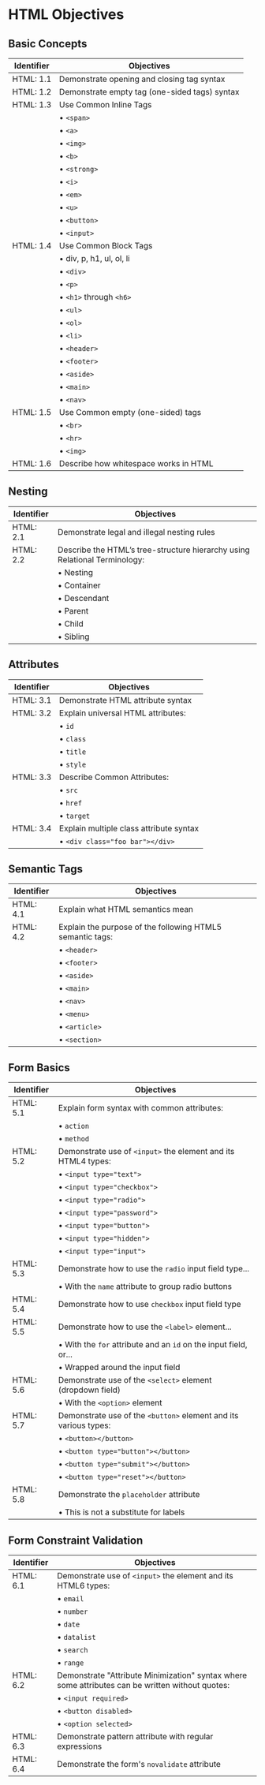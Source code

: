 # HTML Objectives

## Basic Concepts
Identifier   | Objectives
-------------|------------
HTML: 1.1    | Demonstrate opening and closing tag syntax
HTML: 1.2    | Demonstrate empty tag (one-sided tags) syntax
HTML: 1.3    | Use Common Inline Tags
             | &bull; `<span>`
             | &bull; `<a>`
             | &bull; `<img>`
             | &bull; `<b>`
             | &bull; `<strong>`
             | &bull; `<i>`
             | &bull; `<em>`
             | &bull; `<u>`
             | &bull; `<button>`
             | &bull; `<input>`
HTML: 1.4    | Use Common Block Tags
             | &bull; div, p, h1, ul, ol, li
             | &bull; `<div>`
             | &bull; `<p>`
             | &bull; `<h1>` through `<h6>`
             | &bull; `<ul>`
             | &bull; `<ol>`
             | &bull; `<li>`
             | &bull; `<header>`
             | &bull; `<footer>`
             | &bull; `<aside>`
             | &bull; `<main>`
             | &bull; `<nav>`
HTML: 1.5    | Use Common empty (one-sided) tags
             | &bull; `<br>`
             | &bull; `<hr>`
             | &bull; `<img>`
HTML: 1.6    | Describe how whitespace works in HTML

## Nesting
Identifier   | Objectives
-------------|------------
HTML: 2.1    | Demonstrate legal and illegal nesting rules
HTML: 2.2    | Describe the HTML’s tree-structure hierarchy using Relational Terminology:
             | &bull; Nesting
             | &bull; Container
             | &bull; Descendant
             | &bull; Parent
             | &bull; Child
             | &bull; Sibling

## Attributes
Identifier   | Objectives
-------------|------------
HTML: 3.1    | Demonstrate HTML attribute syntax
HTML: 3.2    | Explain universal HTML attributes:
             | &bull; `id`
             | &bull; `class`
             | &bull; `title`
             | &bull; `style`
HTML: 3.3    | Describe Common Attributes:
             | &bull; `src`
             | &bull; `href`
             | &bull; `target`
HTML: 3.4    | Explain multiple class attribute syntax
             | &bull; `<div class="foo bar"></div>`

## Semantic Tags
Identifier   | Objectives
-------------|------------
HTML: 4.1    | Explain what HTML semantics mean
HTML: 4.2    | Explain the purpose of the following HTML5 semantic tags:
             | &bull; `<header>`
             | &bull; `<footer>`
             | &bull; `<aside>`
             | &bull; `<main>`
             | &bull; `<nav>`
             | &bull; `<menu>`
             | &bull; `<article>`
             | &bull; `<section>`

## Form Basics
Identifier   | Objectives
-------------|------------
HTML: 5.1    | Explain form syntax with common attributes:
             | &bull; `action`
             | &bull; `method`
HTML: 5.2    | Demonstrate use of `<input>` the element and its HTML4 types:
             | &bull; `<input type="text">`
             | &bull; `<input type="checkbox">`
             | &bull; `<input type="radio">`
             | &bull; `<input type="password">`
             | &bull; `<input type="button">`
             | &bull; `<input type="hidden">`
             | &bull; `<input type="input">`
HTML: 5.3    | Demonstrate how to use the `radio` input field type...
             | &bull; With the `name` attribute to group radio buttons
HTML: 5.4    | Demonstrate how to use `checkbox` input field type
HTML: 5.5    | Demonstrate how to use the `<label>` element...
             | &bull; With the `for` attribute and an `id` on the input field, or...
             | &bull; Wrapped around the input field
HTML: 5.6    | Demonstrate use of the `<select>` element (dropdown field)
             | &bull; With the `<option>` element
HTML: 5.7    | Demonstrate use of the `<button>` element and its various types:
             | &bull; `<button></button>`
             | &bull; `<button type="button"></button>`
             | &bull; `<button type="submit"></button>`
             | &bull; `<button type="reset"></button>`
HTML: 5.8    | Demonstrate the `placeholder` attribute
             | &bull; This is not a substitute for labels 

## Form Constraint Validation
Identifier   | Objectives
-------------|------------
HTML: 6.1    | Demonstrate use of `<input>` the element and its HTML6 types:
             | &bull; `email`
             | &bull; `number`
             | &bull; `date`
             | &bull; `datalist`
             | &bull; `search`
             | &bull; `range`
HTML: 6.2    | Demonstrate "Attribute Minimization" syntax where some attributes can be written without quotes:
             | &bull; `<input required>`
             | &bull; `<button disabled>`
             | &bull; `<option selected>`
HTML: 6.3    | Demonstrate pattern attribute with regular expressions
HTML: 6.4    | Demonstrate the form's `novalidate` attribute